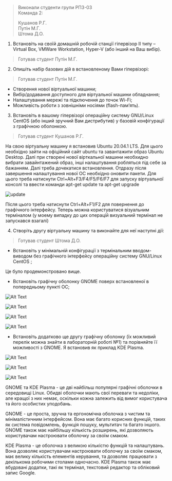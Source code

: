 >Виконали студенти групи РПЗ-03  
>Команда 2:
>
>Кушанов Р.Г.  
>Путін М.Г.  
>Штома Д.О.

1. Встановіть на своїй домашній робочій станції гіпервізор ІІ типу – Virtual Box, VMWare Workstation, Hyper-V (або інший на Ваш вибір).

>Готував студент Путін М.Г.

2. Опишіть набір базових дій в встановленому Вами гіпервізорі:

>Готував студент Путін М.Г.

- Створення нової віртуальної машини;
- Вибір/додавання доступного для віртуальної машини обладнання;
- Налаштування мережі та підключення до точок Wi-Fi;
- Можливість роботи з зовнішніми носіями (flash-пам’ять).


3. Встановіть в вашому гіпервізорі операційну систему GNU/Linux CentOS (або інший зручний Вам дистрибутив) у базовій конфігурації з графічною оболонкою.

>Готував студент Кушанов Р.Г.

На свою віртуальну машину я встановив Ubuntu 20.04.1 LTS. Для цього необхідно зайти на офіційний сайт ubuntu та завантажити образ Ubuntu Desktop. Далі при створені нової вірткальної машини необхидно вибрати завайнтажений образ, інші налаштування робляться під себе за бажанням. Далі треба дочекатися встановлення. Отдразу після завершення налаштування нової ОС необхідно оновити пакети. Для цього треба натиснути Ctrl+Alt+F3/F4/F5/F6/F7 для запуску віртуальної консолі та ввести команди apt-get update та apt-get upgrade

![update](https://i.imgur.com/RZz73Az.png)

Після цього треба натиснути Ctrl+Alt+F1/F2 для повернення до графічного інтерфейсу. Теперь можна користуватися візуальним терміналом (у моему випадку до цих операцій визуальний термінал не запускався взагалі)

4. Створіть другу віртуальну машину та виконайте для неї наступні дії:

>Готував студент Штома Д.О.


- Встановіть у мінімальній конфігурації з термінальним вводом-виводом без графічного інтерфейсу операційну систему GNU/Linux CentOS ;

Це було продемонстровано вище.
- Встановіть графічну оболонку GNOME поверх встановленої в попередньому пункті ОС;

 ![Alt Text](./img/img_1.jpg?raw=true "Optional Title")
 
 ![Alt Text](./img/img_2.jpg?raw=true "Optional Title")
 
 ![Alt Text](./img/img_3.jpg?raw=true "Optional Title")
 
 ![Alt Text](./img/img_4.jpg?raw=true "Optional Title")
- Встановіть додатково ще другу графічну оболонку (їх можливий перелік можна знайти в лабораторній роботі №1) та порівняйте її можливості з GNOME. Я встановив як приклад KDE Plasma.

 ![Alt Text](./img/img_5.jpg?raw=true "Optional Title")
 
 ![Alt Text](./img/img_6.jpg?raw=true "Optional Title")
 
 ![Alt Text](./img/img_7.jpg?raw=true "Optional Title")
 
 GNOME та KDE Plasma - це дві найбільш популярні графічні оболочки в середовищі Linux. Обидві оболочки мають свої переваги та недоліки, але кращої з них немає, оскільки кожна залежить від вимог користувача та його особистих уподобань.

GNOME - це проста, зручна та ергономічна оболочка з чистим та мінімалістичним інтерфейсом. Вона має багато корисних функцій, таких як система повідомлень, функція пошуку, мультитач та багато іншого. GNOME також має найбільшу кількість розширень, які дозволяють користувачам настроювати оболочку за своїм смаком.

KDE Plasma - це оболочка з великою кількістю функцій та налаштувань. Вона дозволяє користувачам настроювати оболочку за своїм смаком, має велику кількість елементів керування, та дозволяє працювати з декількома робочими столами одночасно. KDE Plasma також має вбудовані додатки, такі як термінал, текстовий редактор та обліковий запис Google.

